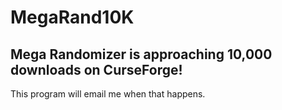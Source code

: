 # MegaRand10K

## Mega Randomizer is approaching 10,000 downloads on CurseForge!

This program will email me when that happens.
